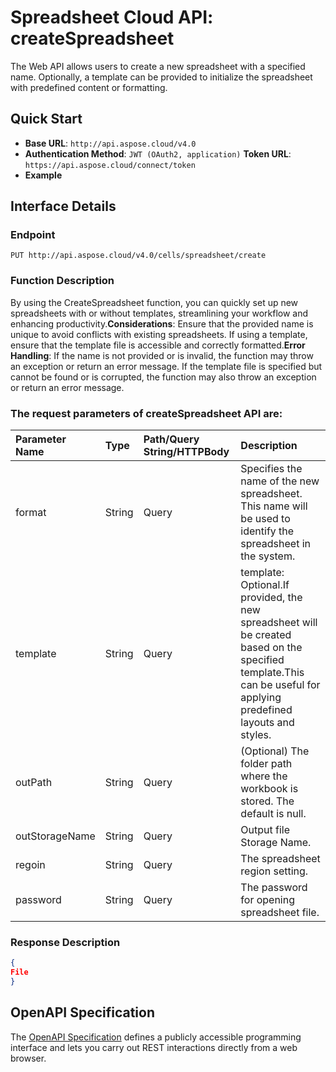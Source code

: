 
# **Spreadsheet Cloud API: createSpreadsheet**

The Web API allows users to create a new spreadsheet with a specified name. Optionally, a template can be provided to initialize the spreadsheet with predefined content or formatting. 


## **Quick Start**

- **Base URL**: `http://api.aspose.cloud/v4.0`
- **Authentication Method**: `JWT (OAuth2, application)`  **Token URL**: `https://api.aspose.cloud/connect/token`
- **Example** 

## **Interface Details**

### **Endpoint** 

```
PUT http://api.aspose.cloud/v4.0/cells/spreadsheet/create
```
### **Function Description**
By using the CreateSpreadsheet function, you can quickly set up new spreadsheets with or without templates, streamlining your workflow and enhancing productivity.**Considerations**: Ensure that the provided name is unique to avoid conflicts with existing spreadsheets. If using a template, ensure that the template file is accessible and correctly formatted.**Error Handling**: If the name is not provided or is invalid, the function may throw an exception or return an error message. If the template file is specified but cannot be found or is corrupted, the function may also throw an exception or return an error message.

### The request parameters of **createSpreadsheet** API are: 

| Parameter Name | Type | Path/Query String/HTTPBody | Description | 
| :- | :- | :- |:- | 
|format|String|Query|Specifies the name of the new spreadsheet. This name will be used to identify the spreadsheet in the system.|
|template|String|Query|template: Optional.If provided, the new spreadsheet will be created based on the specified template.This can be useful for applying predefined layouts and styles.|
|outPath|String|Query|(Optional) The folder path where the workbook is stored. The default is null.|
|outStorageName|String|Query|Output file Storage Name.|
|regoin|String|Query|The spreadsheet region setting.|
|password|String|Query|The password for opening spreadsheet file.|

### **Response Description**
```json
{
File
}
```


## OpenAPI Specification

The [OpenAPI Specification](https://reference.aspose.cloud/cells/#/ManagementController/CreateSpreadsheet) defines a publicly accessible programming interface and lets you carry out REST interactions directly from a web browser.

